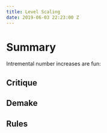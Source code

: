 ```yaml
---
title: Level Scaling
date: 2019-06-03 22:23:00 Z
---
```


# Summary

Intremental number increases are fun: 

## Critique

## Demake

## Rules
